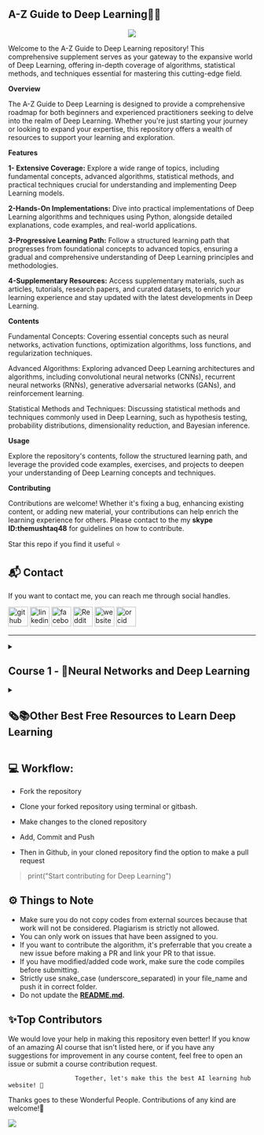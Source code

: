 ## **A-Z Guide to Deep Learning👋🛒**
<p align="center">
<img src="https://github.com/hussain0048/Deep-Learning/blob/master/DL.png"></a>
</p>

Welcome to the A-Z Guide to Deep Learning repository! This comprehensive supplement serves as your gateway to the expansive world of Deep Learning, offering in-depth coverage of algorithms, statistical methods, and techniques essential for mastering this cutting-edge field.

**Overview**

The A-Z Guide to Deep Learning is designed to provide a comprehensive roadmap for both beginners and experienced practitioners seeking to delve into the realm of Deep Learning. Whether you're just starting your journey or looking to expand your expertise, this repository offers a wealth of resources to support your learning and exploration.

**Features**

**1- Extensive Coverage:** Explore a wide range of topics, including fundamental concepts, advanced algorithms, statistical methods, and practical techniques crucial for understanding and implementing Deep Learning models.

**2-Hands-On Implementations:** Dive into practical implementations of Deep Learning algorithms and techniques using Python, alongside detailed explanations, code examples, and real-world applications.

**3-Progressive Learning Path:** Follow a structured learning path that progresses from foundational concepts to advanced topics, ensuring a gradual and comprehensive understanding of Deep Learning principles and methodologies.

**4-Supplementary Resources:** Access supplementary materials, such as articles, tutorials, research papers, and curated datasets, to enrich your learning experience and stay updated with the latest developments in Deep Learning.

**Contents**

Fundamental Concepts: Covering essential concepts such as neural networks, activation functions, optimization algorithms, loss functions, and regularization techniques.

Advanced Algorithms: Exploring advanced Deep Learning architectures and algorithms, including convolutional neural networks (CNNs), recurrent neural networks (RNNs), generative adversarial networks (GANs), and reinforcement learning.

Statistical Methods and Techniques: Discussing statistical methods and techniques commonly used in Deep Learning, such as hypothesis testing, probability distributions, dimensionality reduction, and Bayesian inference.

**Usage**

Explore the repository's contents, follow the structured learning path, and leverage the provided code examples, exercises, and projects to deepen your understanding of Deep Learning concepts and techniques.

**Contributing**

Contributions are welcome! Whether it's fixing a bug, enhancing existing content, or adding new material, your contributions can help enrich the learning experience for others. Please contact to the my **skype ID:themushtaq48** for guidelines on how to contribute.


 Star this repo if you find it useful ⭐

 <h2>📬 Contact</h2>

If you want to contact me, you can reach me through social handles.

[<img src='https://cdn.jsdelivr.net/npm/simple-icons@3.0.1/icons/github.svg' alt='github' height='40'>](https://github.com/hussain0048)  [<img src='https://cdn.jsdelivr.net/npm/simple-icons@3.0.1/icons/linkedin.svg' alt='linkedin' height='40'>](https://www.linkedin.com/company/90909828/admin/feed/posts/)  [<img src='https://cdn.jsdelivr.net/npm/simple-icons@3.0.1/icons/facebook.svg' alt='facebook' height='40'>](https://www.facebook.com/CourseTeach)  [<img src='https://cdn.jsdelivr.net/npm/simple-icons@3.0.1/icons/reddit.svg' alt='Reddit' height='40'>](https://www.reddit.com/user/hussain0048)  [<img src='https://cdn.jsdelivr.net/npm/simple-icons@3.0.1/icons/icloud.svg' alt='website' height='40'>](https://coursesteach.com/)  [<img src='https://cdn.jsdelivr.net/npm/simple-icons@3.0.1/icons/orcid.svg' alt='orcid' height='40'>]( 0000-0002-7238-7924)

 ***
<details> 
<summary> <h2>Course 1 - 🧠Neural Networks and Deep Learning </h2> </summary>
  
  ### Week 1-**📚Chapter1: Introduction of Deep learning**
| Topic Name/Tutorial | Video | Code|
|---|---|---|
| [🌐**1-Understanding Basic Neural Networks**](https://medium.com/@Coursesteach/deep-learning-part-1-86757cf5a0c3) | [1](https://drive.google.com/file/d/11qLSQ0yE9vzUs77HvfOrQSKMBh8qfdHS/view)[-2](https://drive.google.com/file/d/1w4msKjdoNrUHNE7sW4nOfMbDQuo5TMF0/view)[-3](https://drive.google.com/file/d/1k4oWJ8ykTTciMMvwhM0sdaMUxTe69kuC/view?usp=sharing) | Content 3 |
| [🌐**2-Supervised Learning with Neural Networks**](https://medium.com/@Coursesteach/deep-learning-part-2-ba1c433d051b) |[1](https://drive.google.com/file/d/1v-cdyxqInCwUUNDVIaQiik_NXKWDS1Cc/view) | Content 6 |
|[🌐**3-Exploring the Different Types of Artificial Neural Networks**](https://medium.com/@Coursesteach/deep-learning-part-4-906b292a9fbf)|[-1](https://drive.google.com/file/d/1nX_WqPZVeqAZIowyj72-IqOkTHJWnAOS/view?usp=sharing)|---|
|[🌐**4- Why is Deep Learning taking off?**](https://medium.com/@Coursesteach/deep-learning-part-3-2f65e2b67c2)|[1](https://drive.google.com/file/d/1ewpU3lXmwkV11TSqryJmFZDOGOGDAgt-/view)|---|
|[🌐**5-Best Free Resources to Learn Deep learning (DL)**](https://medium.com/@Coursesteach/best-free-resources-to-learn-deep-learning-dl-a301d809c41d)|---|---|
   
### Week 2-**📚Chapter1:2 Logistic Regression as a Neural Network**
| Topic Name/Tutorial | Video | Notebook |
|---|---|---|
| [🌐**1- Binary Classification**](https://medium.com/@Coursesteach/deep-learning-part-5-365a718c7f9b) | [1](https://drive.google.com/file/d/1n-Fql88ISifq20Fu77etvKQa5gPscB-v/view) | Content 3 |
|[🌐**2-  Logistic Regression**](https://medium.com/@Coursesteach/deep-learning-part-6-f266039e1820) |[1](https://drive.google.com/file/d/1A9YOhkuHjX3pI-MkWtECwFnswZvq5eEn/view)[-2](https://drive.google.com/file/d/1tN02xXb_DzbJoeJgIg1cEvHUHiMJAqi0/view)| Content 6 |
|[🌐**3- Understanding the Logistic Regression Cost Function**](https://medium.com/@Coursesteach/deep-learning-part-7-6e78057a9ca6)|[1](https://drive.google.com/file/d/1U4nzfo3JjSjI32zRAnM_o3oszLbljUs_/view)|---|
|[🌐**4-Understanding the Logistic Regression Gradient Descent**](https://medium.com/@Coursesteach/deep-learning-part-8-05718b250906)|[**1**](https://drive.google.com/file/d/1RbY5DMHBROBxoo1E9J5JzLOLNOqrucTy/view)[**-2**](https://www.youtube.com/watch?v=hfMk-kjRv4c&ab_channel=SebastianLague)|---|
|[🌐**5-Intuition about Derivatives**](https://medium.com/@Coursesteach/deep-learning-part-9-51f3f2a32a80)|[**1**](https://drive.google.com/file/d/1agLgVt0VuFA_knJVgM9bJu6JzvS2qIyL/view)|[![Colab icon](https://img.shields.io/badge/Colab-Open-blue.svg?logo=colab&logoColor=white)]([https://github.com/hussain0048/Machine-Learning/blob/master/Simple_Linear_Regression_using_scikit_learn.ipynb](https://github.com/hussain0048/Deep-Learning/blob/master/Python_Basics_With_Numpy_v3.ipynb))|
|[🌐**6-Computation Graph**](https://medium.com/@Coursesteach/deep-learning-part-10-computation-graph-44cf88d8a507)|[**1**](https://drive.google.com/file/d/1mKrtl70Hk_mkvAxtz6UOi57L2Owhef8J/view)[**-2**](https://drive.google.com/file/d/1VsCUNq_2Lk0w8sRuKOH75cTuf4OTzW-0/view?usp=sharing)|---|
|[🌐**7-Derivatives with a Computation Graph**](https://medium.com/@Coursesteach/deep-learning-part-11-derivatives-with-a-computation-graph-5ea09aa7817f)|[**1**](https://drive.google.com/file/d/1ZelegkpamdCz55a3fqNRT85lsy5A6mna/view)|---|
|[🌐**8-Logistic Regression Gradient Descent**](https://medium.com/@Coursesteach/deep-learning-part-12-logistic-regression-gradient-descent-56a0b9a087b8)|[**1**](https://drive.google.com/file/d/1caCld7LtDzYwS0Btatb_kP78ePM0etbn/view)|---|
|[🌐**9-Gradient Descent on m Examples**](https://medium.com/@Coursesteach/deep-learning-part-13-gradient-descent-on-m-examples-bf50438f9f9c)|[**1**](https://drive.google.com/file/d/1caCld7LtDzYwS0Btatb_kP78ePM0etbn/view)|[![Colab icon](https://img.shields.io/badge/Colab-Open-blue.svg?logo=colab&logoColor=white)](https://github.com/hussain0048/Deep-Learning/blob/master/Deep_Learning.ipynb)|

### Week 3-**📚Chapter 3 Python and Vectorization**
| Topic Name/Tutorial| Video | Notebook |
|---|---|---|
|[**🌐1-Vectorization**](https://medium.com/@Coursesteach/deep-learning-part-14-vectorization-21b6120f9d4b)|[**1**](https://drive.google.com/file/d/1VRqm_Rnkff3LlfqBKEXdhaWxP6Tq02d1/view)|[![Colab icon](https://img.shields.io/badge/Colab-Open-blue.svg?logo=colab&logoColor=white)](https://github.com/hussain0048/Deep-Learning/blob/master/Deep_Learning.ipynb)|
|[**🌐2-More Vectorization Examples**](https://medium.com/@Coursesteach/deep-learning-part-14-vectorization-21b6120f9d4b)|[**1**](https://drive.google.com/file/d/1LVLtz9w3b75fo1cAK-L27bLQQ1AODDjb/view)|[![Colab icon](https://img.shields.io/badge/Colab-Open-blue.svg?logo=colab&logoColor=white)](https://github.com/hussain0048/Deep-Learning/blob/master/Deep_Learning.ipynb)|
|[**🌐3-Vectorizing Logistic Regression**](https://medium.com/@Coursesteach/deep-learning-part-16-vectorizing-logistic-regression-8a86d1d94f76)|[**1**](https://drive.google.com/file/d/1UKc4mFpS0zlocMdT2E2tunq2tFn7mREJ/view)|[![Colab icon](https://img.shields.io/badge/Colab-Open-blue.svg?logo=colab&logoColor=white)](https://github.com/hussain0048/Deep-Learning/blob/master/Deep_Learning.ipynb)|
|[**🌐4-Vectorizing Logistic Regression’s Gradient Output**](https://medium.com/@Coursesteach/deep-learning-part-17-vectorizing-logistic-regressions-gradient-output-14ac3d4bf91c)|[**1**](https://drive.google.com/file/d/1s9s24F8LhvrlIEggRUH4lVSARu_vhy_L/view)|[![Colab icon](https://img.shields.io/badge/Colab-Open-blue.svg?logo=colab&logoColor=white)](https://github.com/hussain0048/Deep-Learning/blob/master/Deep_Learning.ipynb)|

### Week 4-**📚Chapter4: Shallow Neural Network**
| Topic Name/Tutorial| Video | Notebook |
|---|---|---|
|[**🌐1-Neural Networks Overview**](https://medium.com/@Coursesteach/deep-learning-part-18-neural-networks-overview-992f2ed9d1d7)|[**1**](https://drive.google.com/file/d/1QBfz3m2N9K4oDtK4lKFUsgDKY3Rlr--_/view)[-2](https://www.youtube.com/watch?v=uxjTqBBLDLc)|[![Colab icon](https://img.shields.io/badge/Colab-Open-blue.svg?logo=colab&logoColor=white)](https://github.com/hussain0048/Deep-Learning/blob/master/Deep_Learning.ipynb)|
|[**🌐2-Neural Network Representation**](https://medium.com/@Coursesteach/deep-learning-part-19-neural-network-representation-6d352c922c4e)|[**1**](https://drive.google.com/file/d/14Dg60DlshucxBzz_Mg7QZCvNuisnRLOw/view)|[![Colab icon](https://img.shields.io/badge/Colab-Open-blue.svg?logo=colab&logoColor=white)](https://github.com/hussain0048/Deep-Learning/blob/master/Deep_Learning.ipynb)|
|[**🌐3-Computing a Neural Network's Output**](https://medium.com/@Coursesteach/deep-learning-part-20-computing-a-neural-networks-output-771629989fb2)|[**1**](https://drive.google.com/file/d/1-hGt0kFexBqOVSc6SzoRtGKDFpbtmTDW/view)[-2](https://drive.google.com/file/d/1rYmBaRkrbcbjxYb_tqwlovEfHcIYhHbs/view)|[![Colab icon](https://img.shields.io/badge/Colab-Open-blue.svg?logo=colab&logoColor=white)](https://github.com/hussain0048/Deep-Learning/blob/master/Deep_Learning.ipynb)|
|[**🌐4-Vectorizing Across Multiple Examples**](https://medium.com/@Coursesteach/deep-learning-part-21-vectorizing-across-multiple-examples-d0915323915c)|[**1**](https://drive.google.com/file/d/1VXVrfvfCJ-kgNb_5-smKRzUBWDz7vvIm/view)|[![Colab icon](https://img.shields.io/badge/Colab-Open-blue.svg?logo=colab&logoColor=white)](https://github.com/hussain0048/Deep-Learning/blob/master/Deep_Learning.ipynb)|
|[**🌐5-Explanation for Vectorized Implementation**](https://medium.com/@Coursesteach/deep-learning-part-22-explanation-for-vectorized-implementation-c94e860821e5)|[**1**](https://drive.google.com/file/d/1pYzW1f02EkbKqONHKY3YG7b3GBPJzo5L/view)|[![Colab icon](https://img.shields.io/badge/Colab-Open-blue.svg?logo=colab&logoColor=white)](https://github.com/hussain0048/Deep-Learning/blob/master/Deep_Learning.ipynb)|
|[**🌐6-Activation functions**](https://medium.com/@Coursesteach/deep-learning-part-23-activation-functions-4b7941463846)|[**1**](https://drive.google.com/file/d/1P-r4sKH3UHnFdGn16ltBja5oeenulFy5/view)|[![Colab icon](https://img.shields.io/badge/Colab-Open-blue.svg?logo=colab&logoColor=white)](https://github.com/hussain0048/Deep-Learning/blob/master/Deep_Learning.ipynb)|
|[**🌐7-Why do you need Non-Linear Activation Functions?**](https://medium.com/@Coursesteach/deep-learning-part-24-why-do-you-need-non-linear-activation-functions-e43a04d06d6d)|[**1**](https://drive.google.com/file/d/1IjGASpNFH573OfcWYFz1ZaNppKKpikb9/view)|[![Colab icon](https://img.shields.io/badge/Colab-Open-blue.svg?logo=colab&logoColor=white)](https://github.com/hussain0048/Deep-Learning/blob/master/Deep_Learning.ipynb)|
|[**🌐8-Derivatives of Activation Functions?**](https://medium.com/@Coursesteach/deep-learning-part-25-derivatives-of-activation-functions-4bbd7c7c7a1c)|[**1**](https://drive.google.com/file/d/1vDVT5OvGrIeC4wiT3_bwL6IavQ0yiTrE/view)|[![Colab icon](https://img.shields.io/badge/Colab-Open-blue.svg?logo=colab&logoColor=white)](https://github.com/hussain0048/Deep-Learning/blob/master/Deep_Learning.ipynb)|
|[**🌐9-Gradient Descent for Neural Networks?**](https://medium.com/@Coursesteach/deep-learning-part-26-gradient-descent-for-neural-networks-4d27bec5caa8)|[**1**](https://drive.google.com/file/d/1PaEEEtBSWEAa8Y8IGEL52VwzzL-OZZQQ/view)|[![Colab icon](https://img.shields.io/badge/Colab-Open-blue.svg?logo=colab&logoColor=white)](https://github.com/hussain0048/Deep-Learning/blob/master/Deep_Learning.ipynb)|
|[**🌐10-Backpropagation Intuition?**](https://medium.com/@Coursesteach/deep-learning-part-27-backpropagation-intuition-657275fd1960)|[**1**](https://drive.google.com/file/d/1xxhg6PwcuK03-YFkKzsS8DSo1DitU-7E/view)|[![Colab icon](https://img.shields.io/badge/Colab-Open-blue.svg?logo=colab&logoColor=white)](https://github.com/hussain0048/Deep-Learning/blob/master/Deep_Learning.ipynb)|
|[**🌐11-Random Initialization?**](https://medium.com/@Coursesteach/deep-learning-part-27-random-initialization-b25ef8df8334)|[**1**](https://drive.google.com/file/d/1ynAhOUck7mZq3kszHk_XjrcJcZIGG5qF/view)|[![Colab icon](https://img.shields.io/badge/Colab-Open-blue.svg?logo=colab&logoColor=white)](https://github.com/hussain0048/Deep-Learning/blob/master/Deep_Learning.ipynb)|

### Week 5-**📚Chapter5:Deep Neural Network**
| Topic Name/Tutorial| Video | Notebook |
|---|---|---|
|[**🌐1-Deep L-layer Neural Network**](https://medium.com/@Coursesteach/deep-learning-part-29-deep-l-layer-neural-network-ae01928aa68a)|[**1**](https://drive.google.com/file/d/1C55dUaouJBkKxf8P4fGZ-w-WDZAP75K3/view)|[![Colab icon](https://img.shields.io/badge/Colab-Open-blue.svg?logo=colab&logoColor=white)](https://github.com/hussain0048/Deep-Learning/blob/master/Deep_Learning.ipynb)|
|[**🌐2-Forward Propagation in a Deep Network**](https://medium.com/@Coursesteach/deep-learning-part-30-forward-propagation-in-a-deep-network-df65458904f3)|[**1**](https://drive.google.com/file/d/1X6Ufc8fsf7x0A_yHhw-f8QKwDBpmERjJ/view)|[![Colab icon](https://img.shields.io/badge/Colab-Open-blue.svg?logo=colab&logoColor=white)](https://github.com/hussain0048/Deep-Learning/blob/master/Deep_Learning.ipynb)|
|[**🌐3-Getting your Matrix Dimensions Right**](https://medium.com/@Coursesteach/deep-learning-part-31-getting-your-matrix-dimensions-right-1edb3d33cd43)|[**1**](https://drive.google.com/file/d/10726dBXN-MOvkkf9thC7E3bhnJMA4-OG/view)|[![Colab icon](https://img.shields.io/badge/Colab-Open-blue.svg?logo=colab&logoColor=white)](https://github.com/hussain0048/Deep-Learning/blob/master/Deep_Learning.ipynb)|
|[**🌐4-Why Deep Representations?**](https://medium.com/@Coursesteach/deep-learning-part-32-why-deep-representations-3779ac41595c)|[**1**](https://drive.google.com/file/d/1dhMcnD2yxXSLdAM4oDukqvKj6D5WBpkT/view)|[![Colab icon](https://img.shields.io/badge/Colab-Open-blue.svg?logo=colab&logoColor=white)](https://github.com/hussain0048/Deep-Learning/blob/master/Deep_Learning.ipynb)|
|[**🌐5-Building Blocks of Deep Neural Networks?**](https://medium.com/@Coursesteach/deep-learning-part-33-building-blocks-of-deep-neural-networks-788aab5b831a)|[**1**](https://drive.google.com/file/d/1g6qmbPEhXSTcWiG1_IrFP-MApKUgxki3/view)|[![Colab icon](https://img.shields.io/badge/Colab-Open-blue.svg?logo=colab&logoColor=white)](https://github.com/hussain0048/Deep-Learning/blob/master/Deep_Learning.ipynb)|
</details>

<details> 
<summary> <h2>🗞️📚Other Best Free Resources to Learn Deep Learning </h2> </summary>
 
   - [**Assignment 1: Python Basics with Numpy**](https://github.com/hussain0048/Deep-Learning/blob/master/Python_Basics_With_Numpy_v3.ipynb)
   
 ##[**Alogrithems**](https://github.com/hussain0048/Deep-Learning-with-Keras/tree/master/Alogrithems)
    -  [DL0101EN-3-1-Regression-with-Keras-py-v1.0.ipynb](https://github.com/hussain0048/Deep-Learning-with-Keras/blob/master/Alogrithems/DL0101EN-3-1-Regression-with-Keras-py-v1.0.ipynb)
    -  [DL0101EN-3-2-Classification-with-Keras-py-v1.0.ipynb](https://github.com/hussain0048/Deep-Learning-with-Keras/blob/master/Alogrithems/DL0101EN-3-2-Classification-with-Keras-py-v1.0.ipynb)
    -   [Keras - Tutorial - Happy House v1.ipynb](https://github.com/hussain0048/Deep-Learning-with-Keras/blob/master/Alogrithems/Keras%20-%20Tutorial%20-%20Happy%20House%20v1.ipynb)
    -   [Keras_for_Beginners_Implementing_a_Convolutional_Neural_Network](https://github.com/hussain0048/Deep-Learning-with-Keras/blob/master/Alogrithems/Keras_for_Beginners_Implementing_a_Convolutional_Neural_Network%20(1).ipynb)
    -   [Keras_for_Beginners_Building_Your_First_Neural_Network.ipynb](https://github.com/hussain0048/Deep-Learning-with-Keras/blob/master/Alogrithems/Keras_for_Beginners_Building_Your_First_Neural_Network.ipynb)

 * [**Need to Implement**]()
    * [Text Classification — CNN with LSTM](https://anandsarank.medium.com/cnn-with-lstm-for-text-classification-53d18e5f7f5c)
    * [Step-by-Step Guide — Building a Prediction Model in Python](https://towardsdatascience.com/step-by-step-guide-building-a-prediction-model-in-python-ac441e8b9e8b)
 * [**Important Website**]()
    *  [victorzhou](https://victorzhou.com/)
</details>

## 💻 Workflow:

- Fork the repository

- Clone your forked repository using terminal or gitbash.

- Make changes to the cloned repository

- Add, Commit and Push

- Then in Github, in your cloned repository find the option to make a pull request 

> print("Start contributing for Deep Learning")
>
## ⚙️ Things to Note

* Make sure you do not copy codes from external sources because that work will not be considered. Plagiarism is strictly not allowed.
* You can only work on issues that have been assigned to you.
* If you want to contribute the algorithm, it's preferrable that you create a new issue before making a PR and link your PR to that issue.
* If you have modified/added code work, make sure the code compiles before submitting.
* Strictly use snake_case (underscore_separated) in your file_name and push it in correct folder.
* Do not update the **[README.md](https://github.com/prathimacode-hub/ML-ProjectKart/blob/main/README.md).**

## **✨Top Contributors**
We would love your help in making this repository even better! If you know of an amazing AI course that isn't listed here, or if you have any suggestions for improvement in any course content, feel free to open an issue or submit a course contribution request.

                       Together, let's make this the best AI learning hub website! 🚀

Thanks goes to these Wonderful People. Contributions of any kind are welcome!🚀

<a href="https://github.com/hussain0048/Machine-Learning/graphs/contributors">
  <img src="https://contrib.rocks/image?repo=hussain0048/Deep-Learning" />
</a>
